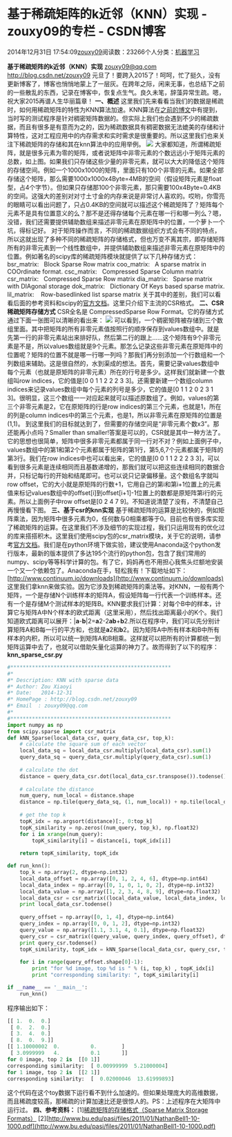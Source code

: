 
# 基于稀疏矩阵的k近邻（KNN）实现 - zouxy09的专栏 - CSDN博客


2014年12月31日 17:54:09[zouxy09](https://me.csdn.net/zouxy09)阅读数：23266个人分类：[机器学习																](https://blog.csdn.net/zouxy09/article/category/1333962)



**基于稀疏矩阵的k近邻（KNN）实现**
zouxy09@qq.com
http://blog.csdn.net/zouxy09
元旦了！要跨入2015了！呵呵，忙了挺久，没有更新博客了，博客也悄悄地蒙上了一层灰。在跨年之际，闲来无事，也总结下之前的一些散乱的东西，记录在博客中，恢复点生气。良久未笔，辞藻异常生疏。嗯，祝大家2015再谱人生华丽篇章！
**一、概述**
这里我们先来看看当我们的数据是稀疏时，如何用稀疏矩阵的特性为KNN算法加速。KNN算法在[之前的博文](http://blog.csdn.net/zouxy09/article/details/16955347)中有提到，当时写的测试程序是针对稠密矩阵数据的。但实际上我们也会遇到不少的稀疏数据，而且有很多是有意而为之的，因为稀疏数据具有稠密数据无法媲美的存储和计算特性，这对工程应用中的内存需求和实时需求是很重要的。所以这里我们也来关注下稀疏矩阵的存储和其在knn算法中的应用举例。
![](https://img-blog.csdn.net/20141231175134703?watermark/2/text/aHR0cDovL2Jsb2cuY3Nkbi5uZXQvem91eHkwOQ==/font/5a6L5L2T/fontsize/400/fill/I0JBQkFCMA==/dissolve/70/gravity/Center)
大家都知道，所谓稀疏矩阵，就是很多元素为零的矩阵，或者说矩阵中非零元素的个数远远小于矩阵元素的总数，如上图。如果我们只存储这些少量的非零元素，就可以大大的降低这个矩阵的存储空间。例如一个1000x1000的矩阵，里面只有100个非零的元素。如果全部存储这个矩阵，那么需要1000x1000x4Byte=4MB的空间（假设矩阵元素是float型，占4个字节）。但如果只存储那100个非零元素，那只需要100x4Byte=0.4KB的空间。这强大的差别对对寸土寸金的内存来说是非常讨人喜欢的。哎哟，你雪亮的眼睛可以看出问题了，只占0.4KB的空间就可以描述这个稀疏矩阵了？矩阵每个元素不是具有位置意义的么？那不是还得存储每个元素在哪一行和哪一列么？嗯，没错，我们还需要提供辅助数组来描述非零元素在原矩阵中的位置，一个萝卜一个坑，得标记好。
对于矩阵操作而言，不同的稀疏数据组织方式会有不同的特点，所以这就出现了多种不同的稀疏矩阵的存储格式，但也万变不离其宗，即存储矩阵所有的非零元素到一个线性数组中，并提供辅助数组来描述非零元素在原矩阵中的位置。例如著名的scipy库的稀疏矩阵模块就提供了以下几种存储方式：
bsr_matrix:   Block Sparse Row matrix
coo_matrix:   A sparse matrix in COOrdinate format.
csc_matrix:   Compressed Sparse Column matrix
csr_matrix:   Compressed Sparse Row matrix
dia_matrix:   Sparse matrix with DIAgonal storage
dok_matrix:   Dictionary Of Keys based sparse matrix.
lil_matrix:    Row-basedlinked list sparse matrix
关于其中的差别，我们可以看看后面的参考资料和scipy的[官方文档](http://docs.scipy.org/doc/scipy-0.14.0/reference/sparse.html)。这里只介绍下主流的CSR格式。
**二、CSR稀疏矩阵存储方式**
CSR全名是 CompressedSparse Row Format。它的存储方式通过下面一张图可以清晰的看出来：
![](https://img-blog.csdn.net/20141231175211371?watermark/2/text/aHR0cDovL2Jsb2cuY3Nkbi5uZXQvem91eHkwOQ==/font/5a6L5L2T/fontsize/400/fill/I0JBQkFCMA==/dissolve/70/gravity/Center)
可以看到，一个稠密矩阵被存储到三个数组里面。其中把矩阵的所有非零元素值按照行的顺序保存到values数组中。就是先第一行的非零元素站出来排好队，然后第二行的跟上……这个矩阵有9个非零元素是不是，所以values数组就是9个元素。那怎么记录这些非零元素在原矩阵中的位置呢？矩阵的位置不就是哪一行哪一列吗？那我们再分别添加一个行数组和一个列数组来辅助。这是很自然的，水到渠成的想法。首先，需要记录values数组中每个元素（也就是原矩阵的非零元素）所在的行号是多少。这样我们就新建一个数组叫row indices，它的值是[0 0 1 1 2 2 2 3 3]。还需要新建一个数组column indices来记录values数组中每个元素的列号是多少，它的值是[0 1 1 2 0 2 3 1 3]。很明显，这三个数组一一对应起来就可以描述原数组了。例如，values的第三个非零元素是2，它在原矩阵的行是row indices的第三个元素，也就是1，所在的列是column indices中的第三个元素，也是1，所以非零元素在原矩阵的位置是(1,1)。
到这里我们的目标就达到了，但需要的存储空间是“非零元素个数x3”。那还能再小点吗？Smaller than smaller!答案是可以的，CSR就是其中一种方法了。它的思想也很简单，矩阵中很多非零元素都属于同一行对不对？例如上面例子中，values数组中的第1和第2个元素都属于矩阵的第1行，第5,6,7个元素都属于矩阵的第3行。我们在row indices中也可以看出来，它的值是[0 0 1 1 2 2 2 3 3]，可以看到很多元素是连续相同而且基数递增的，那我们就可以把这些连续相同的数据合并，只标记每行的开始和结尾即可。也可以说只记录偏移量。这个数组名字就叫row offset，它的大小就是原矩阵的行数+1，它用自己的第i和第i+1位置上的元素值来标记values数组中的offset[i]到offset[i+1]-1位置上的数都是原矩阵第i行的元素。所以上面例子中row offset是[0 2 4 7 9]。不知道说清楚了没有，不清楚自己再慢慢看下图。
**三、基于csr的knn实现**
基于稀疏矩阵的运算是比较快的，例如矩阵乘法，因为矩阵中很多元素为0，任何数与0相乘都等于0。目前也有很多库实现了稀疏矩阵的运算。在这里我们不涉及细节的实现过程，我们只运用现有的优化过的库来搭搭积木。这里我们使用scipy包的csr_matrix模块，关于它的说明，请参考[官方文档](http://docs.scipy.org/doc/scipy-0.14.0/reference/generated/scipy.sparse.csr_matrix.html#scipy.sparse.csr_matrix)。我们是在python环境下做实验，建议使用Anaconda这个python发行版本，最新的版本提供了多达195个流行的python包，包含了我们常用的numpy、scipy等等科学计算的包。有了它，妈妈再也不用担心我焦头烂额地安装一个又一个依赖包了。Anaconda在手，轻松我有！下载地址如下：[http://www.continuum.io/downloads](http://www.continuum.io/downloads)
这里我们拿knn来做实验。因为它涉及到稀疏矩阵的乘法等。对KNN，一般有两个矩阵，一个是存储N个训练样本的矩阵A，假设矩阵每一行代表一个训练样本。还有一个是存储M个测试样本的矩阵B。KNN要求我们计算：对每个B中的样本，计算它与矩阵A中N个样本的欧式距离（这里采用），然后找出距离最小的K个。我们知道欧式距离可以展开：|**a**-**b**|2=**a**2-2**ab**+**b**2.所以在程序中，我们可以先分别计算矩阵A和B每一行的平方和，也就是**a**2和**b**2。因为矩阵A中所有样本和B中所有样本的内积，所以可以统一到矩阵A和B相乘。这样就可以把所有的计算都统一到矩阵运算中去了，也就可以借助矢量化运算的神力了。故而得到了以下的程序：
**knn_sparse_csr.py**

```python
#****************************************************
#* 
#* Description: KNN with sparse data
#* Author: Zou Xiaoyi
#* Date:   2014-12-31
#* HomePage : http://blog.csdn.net/zouxy09
#* Email  : zouxy09@qq.com
#* 
#****************************************************
import numpy as np
from scipy.sparse import csr_matrix
def kNN_Sparse(local_data_csr, query_data_csr, top_k):
	# calculate the square sum of each vector
	local_data_sq = local_data_csr.multiply(local_data_csr).sum(1)
	query_data_sq = query_data_csr.multiply(query_data_csr).sum(1)
	
	# calculate the dot
	distance = query_data_csr.dot(local_data_csr.transpose()).todense()
	
	# calculate the distance
	num_query, num_local = distance.shape
	distance = np.tile(query_data_sq, (1, num_local)) + np.tile(local_data_sq.T, (num_query, 1)) - 2 * distance
	
	# get the top k
	topK_idx = np.argsort(distance)[:, 0:top_k]
	topK_similarity = np.zeros((num_query, top_k), np.float32)
	for i in xrange(num_query):
		topK_similarity[i] = distance[i, topK_idx[i]]
	
	return topK_similarity, topK_idx

def run_knn():
	top_k = np.array(2, dtype=np.int32)
	local_data_offset = np.array([0, 1, 2, 4, 6], dtype=np.int64)
	local_data_index = np.array([0, 1, 0, 1, 0, 2], dtype=np.int32)
	local_data_value = np.array([1, 2, 3, 4, 8, 9], dtype=np.float32)
	local_data_csr = csr_matrix((local_data_value, local_data_index, local_data_offset), dtype = np.float32)
	print local_data_csr.todense()
	
	query_offset = np.array([0, 1, 4], dtype=np.int64)
	query_index = np.array([0, 0, 1, 2], dtype=np.int32)
	query_value = np.array([1.1, 3.1, 4, 0.1], dtype=np.float32)
	query_csr = csr_matrix((query_value, query_index, query_offset), dtype = np.float32)
	print query_csr.todense()
	topK_similarity, topK_idx = kNN_Sparse(local_data_csr, query_csr, top_k)
	
	for i in range(query_offset.shape[0]-1):
		print "for %d image, top %d is " % (i, top_k) , topK_idx[i]
		print "corresponding similarity: ", topK_similarity[i]

if __name__ == '__main__':
	run_knn()
```

程序输出如下：

```python
[[ 1.  0.  0.]
 [ 0.  2.  0.]
 [ 3.  4.  0.]
 [ 8.  0.  9.]]
[[ 1.10000002  0.          0.        ]
 [ 3.0999999   4.          0.1       ]]
for 0 image, top 2 is  [[0 1]]
corresponding similarity:  [ 0.00999999  5.21000004]
for 1 image, top 2 is  [[2 1]]
corresponding similarity:  [  0.02000046  13.61999893]
```

这个代码在这个toy数据下运行看不到什么加速的。但如果处理庞大的高维数据，而且稀疏度较高，那稀疏的计算加速比还是很惊人的。PS：上述程序在大矩阵中运行过。
**四、参考资料：**
[1][稀疏矩阵的存储格式（Sparse Matrix Storage Formats）](http://blog.csdn.net/anshan1984/article/details/8580952)
[2][http://www.bu.edu/pasi/files/2011/01/NathanBell1-10-1000.pdf](http://www.bu.edu/pasi/files/2011/01/NathanBell1-10-1000.pdf)


